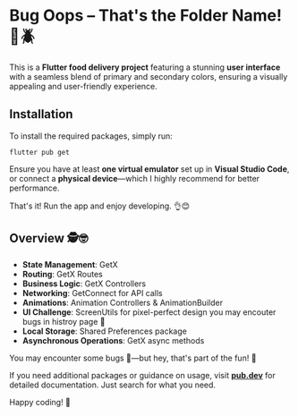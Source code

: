 

# Bug Oops – That's the Folder Name! 🐞🪲  

This is a **Flutter food delivery project** featuring a stunning **user interface** with a seamless blend of primary and secondary colors, ensuring a visually appealing and user-friendly experience.  

## Installation  

To install the required packages, simply run:  

```
flutter pub get
```  

Ensure you have at least **one virtual emulator** set up in **Visual Studio Code**, or connect a **physical device**—which I highly recommend for better performance.  

That's it! Run the app and enjoy developing. 👌😊  

## Overview 🕵️🤓  

- **State Management**: GetX  
- **Routing**: GetX Routes  
- **Business Logic**: GetX Controllers  
- **Networking**: GetConnect for API calls  
- **Animations**: Animation Controllers & AnimationBuilder  
- **UI Challenge**: ScreenUtils for pixel-perfect design  you may encouter bugs in histroy page 🐞
- **Local Storage**: Shared Preferences package  
- **Asynchronous Operations**: GetX async methods  

You may encounter some bugs 🐞—but hey, that's part of the fun! 🥳  

If you need additional packages or guidance on usage, visit **[pub.dev](https://pub.dev/)** for detailed documentation. Just search for what you need.  

Happy coding! 🚀
